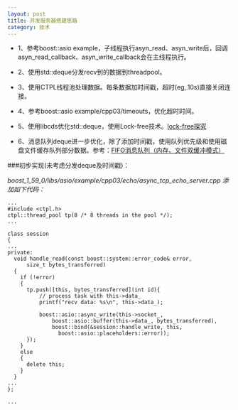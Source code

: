 ```yaml
---
layout: post
title: 并发服务器搭建思路
category: 技术
---
```


* 1、参考boost::asio example，子线程执行asyn_read、asyn_write后，回调asyn_read_callback、asyn_write_callback会在主线程执行。

* 2、使用std::deque分发recv到的数据到threadpool。

* 3、使用CTPL线程池处理数据。每条数据加时间戳，超时(eg,.10s)直接关闭连接。

* 4、参考boost::asio example/cpp03/timeouts，优化超时时间。

* 5、使用libcds优化std::deque，使用Lock-free技术。[lock-free探究](http://lsclone.github.io/blog/%E6%8A%80%E6%9C%AF/2015/08/13/lock-free.html "lock-free")

* 6、消息队列deque进一步优化，除了添加时间戳，使用队列优先级和使用磁盘文件缓存队列部分数据。参考：[FIFO消息队列（内存、文件双缓冲模式）](http://blog.163.com/wwxwb_913/blog/static/97685362010851174237 "asio")


###初步实现(未考虑分发deque及时间戳)：

*boost\_1\_59\_0/libs/asio/example/cpp03/echo/async\_tcp\_echo\_server.cpp 添加如下代码：*

```
...
#include <ctpl.h>
ctpl::thread_pool tp(8 /* 8 threads in the pool */);
...

class session
{
...
private:
  void handle_read(const boost::system::error_code& error,
      size_t bytes_transferred)
  {
    if (!error)
    {
	  tp.push([this, bytes_transferred](int id){
		  // process task with this->data_
		  printf("recv data: %s\n", this->data_);

		  boost::asio::async_write(this->socket_,
			  boost::asio::buffer(this->data_, bytes_transferred),
			  boost::bind(&session::handle_write, this,
				boost::asio::placeholders::error));
	  });
    }
    else
    {
      delete this;
    }
  }
...
};

...

```
